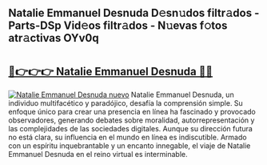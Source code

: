 ## Natalie Emmanuel Desnuda D𝚎sn𝚞dos filtr𝚊dos - Parts-DSp Vid𝚎os filtr𝚊dos - N𝚞evas f𝚘tos atr𝚊ctivas OYv0q

# <h2><a href="http://mbch8gb.tromn.icu/?c=Natalie+Emmanuel+Desnuda">🔗👉👉👉 Natalie Emmanuel Desnuda 🔗🔗</a></h2>

[![Natalie Emmanuel Desnuda nuevo](https://i.imgur.com/pEAQMta.gif)](http://mbch8gb.tromn.icu/?c=Natalie+Emmanuel+Desnuda)
Natalie Emmanuel Desnuda, un individuo multifacético y paradójico, desafía la comprensión simple. Su enfoque único para crear una presencia en línea ha fascinado y provocado observadores, generando debates sobre moralidad, autorrepresentación y las complejidades de las sociedades digitales. Aunque su dirección futura no está clara, su influencia en el mundo en línea es indiscutible. Armado con un espíritu inquebrantable y un encanto innegable, el viaje de Natalie Emmanuel Desnuda en el reino virtual es interminable.
